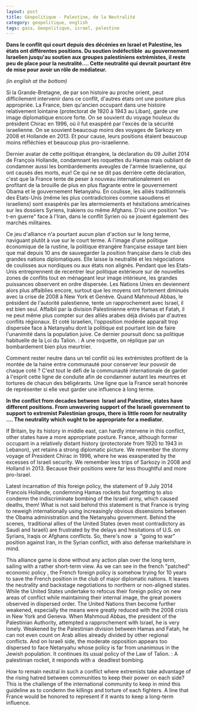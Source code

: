 ```yaml
---
layout: post
title: Géopolitique - Palestine, de la Neutralité
category: geopolitique, english
tags: gaza, Geopolitique, israel, palestine
---
```

**Dans le conflit qui court depuis des décénies en Israel et Palestine, les états ont différentes positions. Du soutien indéfectible  au gouvernement Israelien jusqu'au soutien aux groupes palestiniens extrèmistes, il reste peu de place pour la neutralité.... Cette neutralité qui devrait pourtant être de mise pour avoir un rôle de médiateur.**

*(in english at the bottom)*

Si la Grande-Bretagne, de par son histoire au proche orient, peut difficilement intervenir dans ce conflit, d'autres états ont une posture plus appropriée. La France, bien qu'ancien occupant dans une histoire relativement lointaine (protectorat de 1920 à 1943 au Liban), garde une image diplomatique encore forte. On se souvient du voyage houleux du président Chirac en 1996, où il fut exaspéré par l'excès de la sécurité israelienne. On se souvient beaucoup moins des voyages de Sarkozy en 2008 et Hollande en 2013. Et pour cause, leurs positions étaient beaucoup moins réfléchies et beaucoup plus pro-israelienne.

Dernier avatar de cette politique étrangère, la déclaration du 09 Juillet 2014 de François Hollande, condamnant les roquettes du Hamas mais oubliant de condamner aussi les bombardements aveugles de l'armée Israelienne, qui ont causés des morts, eux! Ce qui ne se dit pas derrière cette déclaration, c'est que la France tente de peser à nouveau internationalement en profitant de la brouille de plus en plus flagrante entre le gouvernement Obama et le gouvernement Netanyahu. En coulisse, les alliés traditionnels des Etats-Unis (même les plus contradictoires comme saoudiens et israeliens) sont exaspérés par les atermoiements et hésitations américaines sur les dossiers Syriens, Irakiens ou même Afghans. D'où une position "va-t-en guerre" face à l'Iran, dans le conflit Syrien où se jouent également des marchés militaires.

Ce jeu d'alliance n'a pourtant aucun plan d'action sur le long terme, naviguant plutôt à vue sur le court terme. A l'image d'une politique économique de la rustine, la politique étrangère française essaye tant bien que mal depuis 10 ans de sauvegarder la position française dans le club des grandes nations diplomatiques. Elle laisse la neutralité et les négociations de coulisses aux nordiques ou aux états non alignés. Pendant que les Etats-Unis entreprennent de recentrer leur politique extérieure sur de nouvelles zones de conflits tout en ménageant leur image intérieure, les grandes puissances observent en ordre dispersée. Les Nations Unies en deviennent alors plus affaiblies encore, surtout que les moyens ont fortement diminués avec la crise de 2008 à New York et Genève. Quand Mahmoud Abbas, le président de l'autorité palestienne, tente un rapprochement avec Israel, il est bien seul. Affaibli par la division Palestinienne entre Hamas et Fatah, il ne peut même plus compter sur des alliés arabes déjà divisés par d'autres conflits régionaux. Et coté Israelien, l'opposition modérée apparaît trop dispersée face à Netanyahu dont la politique est pourtant loin de faire l'unanimité dans la population juive. Ce dernier poursuit donc sa politique habituelle de la Loi du Talion. : A une roquette, on réplique par un bombardement bien plus meurtrier.

Comment rester neutre dans un tel conflit où les extrémistes profitent de la montée de la haine entre communauté pour conserver leur pouvoir de chaque coté ? C'est tout le défi de la communauté internationale de garder à l'esprit cette ligne de conduite afin de condamner autant les meurtres et tortures de chacun des béligérants. Une ligne que la France serait honorée de représenter si elle veut garder une influence à long terme.

**In the conflict from decades between  Israel and Palestine, states have different positions. From unwavering support of the Israeli government to support to extremist Palestinian groups, there is little room for neutrality .... The neutrality which ought to be appropriate for a mediator.**

If Britain, by its history in middle east, can hardly intervene in this conflict, other states have a more appropriate posture. France, although former occupant in a relatively distant history (protectorate from 1920 to 1943 in Lebanon), yet retains a strong diplomatic picture. We remember the stormy voyage of President Chirac in 1996, where he was exasperated by the excesses of Israeli security. We remember less trips of Sarkozy in 2008 and Holland in 2013. Because their positions were far less thoughtful and more pro-Israel.

Latest incarnation of this foreign policy, the statement of 9 July 2014 Francois Hollande, condemning Hamas rockets but forgetting to also condemn the indiscriminate bombing of the Israeli army, which caused deaths, them! What is not said behind this statement is that France is trying to reweigh internationally using increasingly obvious dissensions between the Obama administration and the Netanyahu government. Behind the scenes,  traditional allies of the United States (even most contradictory as Saudi and Israeli) are frustrated by the delays and hesitations of U.S. on Syrians, Iraqis or Afghans conflicts. So, there's now  a  "going to war" position against Iran, in the Syrian conflict, with also defense marketshare in mind.

This alliance game is done without any action plan over the long term, sailing with a rather short-term view. As we can see in the french "patched" economic policy , the French foreign policy is somehow trying for 10 years to save the French position in the club of major diplomatic nations. It leaves the neutrality and backstage negotiations to northern or non-aligned states. While the United States undertake to refocus their foreign policy on new areas of conflict while maintaining their internal image, the great powers observed in dispersed order. The United Nations then become further weakened, especially the means were greatly reduced with the 2008 crisis in New York and Geneva. When Mahmoud Abbas, the president of the Palestinian Authority, attempted a rapprochement with Israel, he is very lonely. Weakened by the Palestinian division between Hamas and Fatah, he can not even count on Arab allies already divided by other regional conflicts. And on Israeli side, the moderate opposition appears too dispersed to face Netanyahu whose policy is far from unanimous in the Jewish population. It continues its usual policy of the Law of Talion. : A palestinian rocket, it responds with a  deadliest bombing.

How to remain neutral in such a conflict where extremists take advantage of the rising hatred between communities to keep their power on each side? This is the challenge of the international community to keep in mind this guideline as to condemn the killings and torture of each fighters. A line that France would be honored to represent if it wants to keep a long-term influence.
